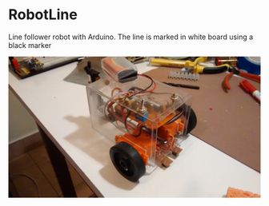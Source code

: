 RobotLine
========

Line follower robot with Arduino. The line is marked in white board using a black marker

![Imagen][id]



[id]: https://raw.githubusercontent.com/pablomoreira/RoboLine/master/img/roboline.jpg " "
